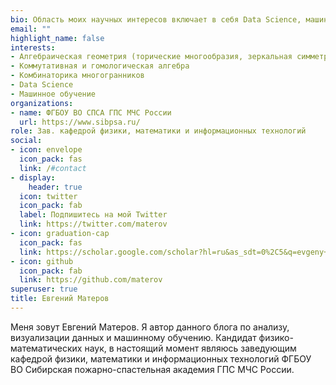 ```yaml
---
bio: Область моих научных интересов включает в себя Data Science, машинное обучение, язык программирования **R**.
email: ""
highlight_name: false
interests:
- Алгебраическая геометрия (торические многообразия, зеркальная симметрия)
- Коммутативная и гомологическая алгебра
- Комбинаторика многогранников
- Data Science
- Машинное обучение
organizations:
- name: ФГБОУ ВО СПСА ГПС МЧС России
  url: https://www.sibpsa.ru/
role: Зав. кафедрой физики, математики и информационных технологий
social:
- icon: envelope
  icon_pack: fas
  link: /#contact
- display:
    header: true
  icon: twitter
  icon_pack: fab
  label: Подпишитесь на мой Twitter
  link: https://twitter.com/materov
- icon: graduation-cap
  icon_pack: fas
  link: https://scholar.google.com/scholar?hl=ru&as_sdt=0%2C5&q=evgeny+materov&btnG=
- icon: github
  icon_pack: fab
  link: https://github.com/materov
superuser: true
title: Евгений Матеров
---
```


Меня зовут Евгений Матеров. Я автор данного блога по анализу, визуализации данных и машинному обучению. Кандидат физико-математических наук, в настоящий момент являюсь заведующим кафедрой физики, математики и информационных технологий ФГБОУ ВО Сибирская пожарно-спастельная академия ГПС МЧС России.
